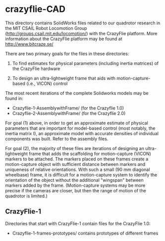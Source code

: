 # crazyflie-CAD

This directory contains SolidWorks files related to our quadrotor research in the MIT CSAIL Robot Locomotion Group (http://groups.csail.mit.edu/locomotion/) with the CrazyFlie platform.  More information about the CrazyFlie platform may be found at http://www.bitcraze.se/

There are two primary goals for the files in these directories:

1) To find estimates for physical parameters (including inertia matrices) of the CrazyFlie hardware

2) To design an ultra-lightweight frame that aids with motion-capture-based (i.e., VICON) control

The most recent iterations of the complete Solidworks models may be found in:

- Crazyflie-1-AssemblywithFrame/ (for the Crazyflie 1.0)
- Crazyflie-2-AssemblywithFrame/ (for the Crazyflie 2.0)

For goal (1) above, in order to get an approximate estimate of physical parameters that are important for model-based control (most notably, the inertia matrix I), an approximate model with accurate densities of individual components was built.  Refer to the assembly files.

For goal (2), the majority of these files are iterations of designing an ultra-lightweight frame that adds the scaffolding for motion-capture (VICON) markers to be attached. The markers placed on these frames create a motion-capture object with sufficient distance between markers and uniqueness of relative orientations.  With such a small (90 mm diagonal wheelbase) frame, it is difficult for a motion-capture system to identify the orientation of the object without the additional "wingspan" between markers added by the frame.  (Motion-capture systems may be more precise if the cameras are closer, but then the range of motion of the quadrotor is limited.)



## CrazyFlie-1

Directories that start with CrazyFlie-1 contain files for the CrazyFlie 1.0:

- Crazyflie-1-frames-prototypes/ contains prototypes of different frames 
